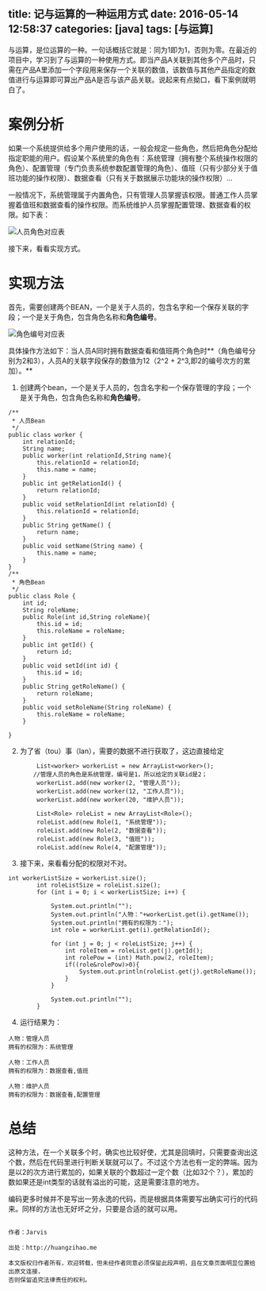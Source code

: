 title: 记与运算的一种运用方式
date: 2016-05-14 12:58:37
categories: [java]
tags: [与运算]
---
与运算，是位运算的一种。一句话概括它就是：同为1即为1，否则为零。<!--more-->在最近的项目中，学习到了与运算的一种使用方式。即当产品A关联到其他多个产品时，只需在产品A里添加一个字段用来保存一个关联的数值，该数值与其他产品指定的数值进行与运算即可算出产品A是否与该产品关联。说起来有点拗口，看下案例就明白了。

# 案例分析

如果一个系统提供给多个用户使用的话，一般会规定一些角色，然后把角色分配给指定职能的用户。假设某个系统里的角色有：系统管理（拥有整个系统操作权限的角色）、配置管理（专门负责系统参数配置管理的角色）、值班（只有少部分关于值班功能的操作权限）、数据查看（只有关于数据展示功能块的操作权限）...

一般情况下，系统管理属于内置角色，只有管理人员掌握该权限。普通工作人员掌握着值班和数据查看的操作权限。而系统维护人员掌握配置管理、数据查看的权限。如下表：

![人员角色对应表](http://7xpi7i.com1.z0.glb.clouddn.com/%E4%B8%8E%E8%BF%90%E7%AE%97-%E8%A1%A8%E6%A0%BC1.png)

接下来，看看实现方式。

# 实现方法

首先，需要创建两个BEAN，一个是关于人员的，包含名字和一个保存关联的字段；一个是关于角色，包含角色名称和**角色编号**。

![角色编号对应表](http://7xpi7i.com1.z0.glb.clouddn.com/%E4%B8%8E%E8%BF%90%E7%AE%97-%E8%A1%A8%E6%A0%BC2.png)

具体操作方法如下：当人员A同时拥有数据查看和值班两个角色时**（角色编号分别为2和3），人员A的关联字段保存的数值为12（2^2 + 2^3,即2的编号次方的累加）。**

1. 创建两个bean，一个是关于人员的，包含名字和一个保存管理的字段；一个是关于角色，包含角色名称和**角色编号**。
```
/**
 * 人员Bean
 */  
public class worker {
    int relationId;
    String name;
    public worker(int relationId,String name){
        this.relationId = relationId;
        this.name = name;
    }
    public int getRelationId() {
        return relationId;
    }
    public void setRelationId(int relationId) {
        this.relationId = relationId;
    }
    public String getName() {
        return name;
    }
    public void setName(String name) {
        this.name = name;
    }
}  
/**
 * 角色Bean
 */  
public class Role {
    int id;
    String roleName;
    public Role(int id,String roleName){
        this.id = id;
        this.roleName = roleName;
    }  
    public int getId() {
        return id;
    }
    public void setId(int id) {
        this.id = id;
    }
    public String getRoleName() {
        return roleName;
    }
    public void setRoleName(String roleName) {
        this.roleName = roleName;
    }
    
}  
```

2. 为了省（tou）事（lan），需要的数据不进行获取了，这边直接给定
```
        List<worker> workerList = new ArrayList<worker>();
       //管理人员的角色是系统管理，编号是1，所以给定的关联id是2；
        workerList.add(new worker(2, "管理人员"));
        workerList.add(new worker(12, "工作人员"));
        workerList.add(new worker(20, "维护人员"));
        
        List<Role> roleList = new ArrayList<Role>();
        roleList.add(new Role(1, "系统管理"));
        roleList.add(new Role(2, "数据查看"));
        roleList.add(new Role(3, "值班"));
        roleList.add(new Role(4, "配置管理"));  
```

3. 接下来，来看看分配的权限对不对。
```
int workerListSize = workerList.size();
        int roleListSize = roleList.size();
        for (int i = 0; i < workerListSize; i++) {
        
            System.out.println("");
            System.out.println("人物："+workerList.get(i).getName());
            System.out.println("拥有的权限为：");
            int role = workerList.get(i).getRelationId();
            
            for (int j = 0; j < roleListSize; j++) {
                int roleItem = roleList.get(j).getId();
                int rolePow = (int) Math.pow(2, roleItem);
                if((role&rolePow)>0){
                    System.out.println(roleList.get(j).getRoleName());
                }
            }
            
            System.out.println("");
        }  
```
4. 运行结果为：
```
人物：管理人员
拥有的权限为：系统管理

人物：工作人员
拥有的权限为：数据查看,值班

人物：维护人员
拥有的权限为：数据查看,配置管理
```

# 总结

这种方法，在一个关联多个时，确实也比较好使，尤其是回填时，只需要查询出这个数，然后在代码里进行判断关联就可以了。不过这个方法也有一定的弊端。因为是以2的次方进行累加的，如果关联的个数超过一定个数（比如32个？），累加的数如果还是int类型的话就有溢出的可能，这是需要注意的地方。

编码更多时候并不是写出一劳永逸的代码，而是根据具体需要写出确实可行的代码来。同样的方法也无好坏之分，只要是合适的就可以用。




```

作者：Jarvis

出处：http://huangzihao.me

本文版权归作者所有，欢迎转载，但未经作者同意必须保留此段声明，且在文章页面明显位置给出原文连接，
否则保留追究法律责任的权利。

```